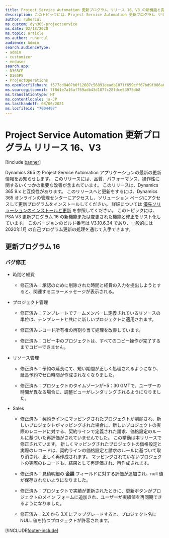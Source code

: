 ```yaml
---
title: Project Service Automation 更新プログラム リリース 16、V3 の新機能と変更点
description: このトピックには、Project Service Automation 更新プログラム リリース 16、V3 で利用可能な機能と修正をリスト化しています。
author: ruhercul
ms.custom: dyn365-projectservice
ms.date: 02/18/2020
ms.topic: article
ms.author: ruhercul
audience: Admin
search.audienceType:
- admin
- customizer
- enduser
search.app:
- D365CE
- D365PS
- ProjectOperations
ms.openlocfilehash: f577cd8407b0f12607c56891eeadb1071f659cff67bd9f086a6b3bbec6376e9d
ms.sourcegitcommit: 7f8d1e7a16af769adb43d1877c28fdce53975db8
ms.translationtype: HT
ms.contentlocale: ja-JP
ms.lasthandoff: 08/06/2021
ms.locfileid: "7004407"
---
```

# <a name="project-service-automation-update-release-16-v3"></a>Project Service Automation 更新プログラム リリース 16、V3

[!include [banner](../includes/psa-now-project-operations.md)]

Dynamics 365 の Project Service Automation アプリケーションの最新の更新情報をお知らせします。 このリリースには、品質、パフォーマンス、操作性に関するいくつかの重要な改善が含まれています。  このリリースは、Dynamics 365 9.x と互換性があります。 このリリースへと更新をするには、Dynamics 365 オンラインの管理センターにアクセスし、ソリューション ページにアクセスして更新プログラムをインストールしてください。 詳細については [優先ソリューションのインストールと更新](/dynamics365/project-service/upgrade-psa-home-page) を参照してください。
このトピックには、PSA V3 更新プログラム 16 の新機能または変更された機能と修正をリスト化しています。 このバージョンのビルド番号は V3.10.6.34 であり、一般的には 2020年1月 の自己プログラム更新の処理を通じて入手できます。


## <a name="update-release-16"></a>更新プログラム 16

### <a name="bug-fixes"></a>バグ修正

-   時間と経費

    -   修正済み：承認のために削除された時間と経費の入力を提出しようとすると、関連するエラーメッセージが表示される。

-   プロジェクト管理

    -   修正済み：テンプレートでチームメンバーに定義されているリソースの単位は、テンプレートと共にに新しいプロジェクトに適用されます。

    -   修正済みレコード所有権の再割り当て処理を改善しています。

    -   修正済み：コピー中のプロジェクトは、すべてのコピー操作が完了するまでコピーできません。

-   リソース管理

    -   修正済み：予約の延長にて、短い期間が正しく処理されるようになり、延長予約でゼロ時間が作成されなくなりました。

    -   修正済み：プロジェクトのタイムゾーンが+5：30 GMTで、ユーザーの時間が異なる場合に、調整ビューがレンダリングされるようになりました。

-   Sales

    -   修正済み：契約ラインにマッピングされたプロジェクトが削除され、新しいプロジェクトがマッピングされた場合に、新しいプロジェクトの実際のレコードに対する、契約ラインで定義された請求、価格設定のルールに基づいた再評価がされていませんでした。 この挙動は本リリースで修正されています。 新しくマッピングされたプロジェクトの価格設定と実際のレコードは、契約ラインの価格設定と請求のルールに基づいて取り消され、正しく再作成されます。 マッピングされていないプロジェクトの実際のレコードも、結果として再評価され、再作成されます。

    -   修正済み：見積明細の **金額** フィールドに対する評価が追加され、null 値が保存されないようになりました。

    -   修正済み：プロジェクトで実績が更新されたときに、更新ボタンがプロジェクトのメイン フォームに追加され、ユーザーが実績値を再同期できるようになりました。

    -   修正済み：2.X から 3.X にアップグレードすると、プロジェクト名に NULL 値を持つプロジェクトが許容されます。



[!INCLUDE[footer-include](../includes/footer-banner.md)]